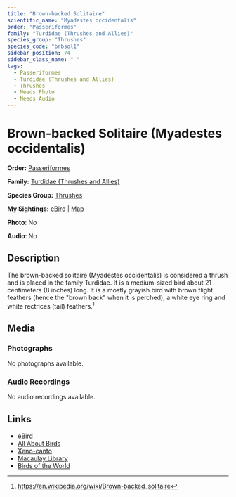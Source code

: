 ```yaml
---
title: "Brown-backed Solitaire"
scientific_name: "Myadestes occidentalis"
order: "Passeriformes"
family: "Turdidae (Thrushes and Allies)"
species_group: "Thrushes"
species_code: "brbsol1"
sidebar_position: 74
sidebar_class_name: " "
tags: 
  - Passeriformes
  - Turdidae (Thrushes and Allies)
  - Thrushes
  - Needs Photo
  - Needs Audio
---
```


# Brown-backed Solitaire (Myadestes occidentalis)

**Order:** [Passeriformes](/tags/passeriformes)

**Family:** [Turdidae (Thrushes and Allies)](/tags/turdidae-thrushes-and-allies)

**Species Group:** [Thrushes](/tags/thrushes)

**My Sightings:** [eBird](https://ebird.org/lifelist?r=world&time=life&spp=brbsol1) | [Map](/map?species_code=brbsol1)

**Photo**: No 

**Audio**: No

## Description
The brown-backed solitaire (Myadestes occidentalis) is considered a thrush and is placed in the family Turdidae. It is a medium-sized bird about 21 centimeters (8 inches) long. It is a mostly grayish bird with brown flight feathers (hence the "brown back" when it is perched), a white eye ring and white rectrices (tail) feathers.[^1]

[^1]: https://en.wikipedia.org/wiki/Brown-backed_solitaire

## Media
### Photographs
No photographs available.

### Audio Recordings
No audio recordings available.

## Links
* [eBird](https://ebird.org/species/brbsol1) 
* [All About Birds](https://www.allaboutbirds.org/guide/brbsol1) 
* [Xeno-canto](https://www.xeno-canto.org/species/myadestes-occidentalis) 
* [Macaulay Library](https://search.macaulaylibrary.org/catalog?taxonCode=brbsol1&sort=rating_rank_desc)
* [Birds of the World](https://birdsoftheworld.org/bow/species/brbsol1)
